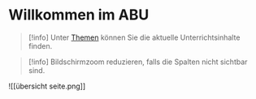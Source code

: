 # Willkommen im ABU

>[!info] 
>Unter [Themen](https://aburossi.github.io/quartz1/Themen/) können Sie die aktuelle Unterrichtsinhalte finden.

>[!info] 
>Bildschirmzoom reduzieren, falls die Spalten nicht sichtbar sind.
>
![[übersicht seite.png]]